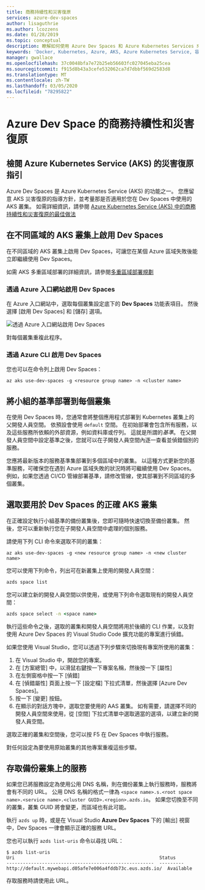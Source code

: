 ```yaml
---
title: 商務持續性和災害復原
services: azure-dev-spaces
author: lisaguthrie
ms.author: lcozzens
ms.date: 01/28/2019
ms.topic: conceptual
description: 瞭解如何使用 Azure Dev Spaces 和 Azure Kubernetes Services 來供應商務持續性，並為嚴重損壞修復做準備
keywords: 'Docker, Kubernetes, Azure, AKS, Azure Kubernetes Service, 容器, Helm, 服務網格, 服務網格路由傳送, kubectl, k8s '
manager: gwallace
ms.openlocfilehash: 37c0048bfa7e72b25eb56603fc027045eba25cea
ms.sourcegitcommit: f915d8b43a3cefe532062ca7d7dbbf569d2583d8
ms.translationtype: MT
ms.contentlocale: zh-TW
ms.lasthandoff: 03/05/2020
ms.locfileid: "78295822"
---
```

# <a name="business-continuity-and-disaster-recovery-in-azure-dev-spaces"></a>Azure Dev Space 的商務持續性和災害復原

## <a name="review-disaster-recovery-guidance-for-azure-kubernetes-service-aks"></a>檢閱 Azure Kubernetes Service (AKS) 的災害復原指引

Azure Dev Spaces 是 Azure Kubernetes Service (AKS) 的功能之一。 您應留意 AKS 災害復原的指導方針，並考量那是否適用於您在 Dev Spaces 中使用的 AKS 叢集。 如需詳細資訊，請參閱 [Azure Kubernetes Service (AKS) 中的商務持續性和災害復原的最佳做法](https://docs.microsoft.com/azure/aks/operator-best-practices-multi-region)

## <a name="enable-dev-spaces-on-aks-clusters-in-different-regions"></a>在不同區域的 AKS 叢集上啟用 Dev Spaces

在不同區域的 AKS 叢集上啟用 Dev Spaces，可讓您在某個 Azure 區域失敗後能立即繼續使用 Dev Spaces。

如需 AKS 多重區域部署的詳細資訊，請參閱[多重區域部署規劃](https://docs.microsoft.com/azure/aks/operator-best-practices-multi-region#plan-for-multiregion-deployment)

### <a name="enable-dev-spaces-via-the-azure-portal"></a>透過 Azure 入口網站啟用 Dev Spaces

在 Azure 入口網站中，選取每個叢集設定底下的  **Dev Spaces**  功能表項目。 然後選擇 [啟用 Dev Spaces] 和 [儲存] 選項。

![透過 Azure 入口網站啟用 Dev Spaces](../media/common/enable-dev-spaces.jpg)

對每個叢集重複此程序。

### <a name="enable-dev-spaces-via-the-azure-cli"></a>透過 Azure CLI 啟用 Dev Spaces

您也可以在命令列上啟用 Dev Spaces：

```azurecli
az aks use-dev-spaces -g <resource group name> -n <cluster name>
```

## <a name="deploy-your-teams-baseline-to-each-cluster"></a>將小組的基準部署到每個叢集

在使用 Dev Spaces 時，您通常會將整個應用程式部署到 Kubernetes 叢集上的父開發人員空間。 依預設會使用 `default` 空間。 在初始部署會包含所有服務，以及這些服務所依賴的外部資源，例如資料庫或佇列。 這就是所謂的*基準*。 在父開發人員空間中設定基準之後，您就可以在子開發人員空間內逐一查看並偵錯個別的服務。

您應將最新版本的服務基準集部署到多個區域中的叢集。 以這種方式更新您的基準服務，可確保您在遇到 Azure 區域失敗的狀況時將可繼續使用 Dev Spaces。 例如，如果您透過 CI/CD 管線部署基準，請修改管線，使其部署到不同區域的多個叢集。

## <a name="select-the-correct-aks-cluster-to-use-for-dev-spaces"></a>選取要用於 Dev Spaces 的正確 AKS 叢集

在正確設定執行小組基準的備份叢集後，您即可隨時快速切換至備份叢集。 然後，您可以重新執行您在子開發人員空間中處理的個別服務。

請使用下列 CLI 命令來選取不同的叢集：

```azurecli
az aks use-dev-spaces -g <new resource group name> -n <new cluster name>
```

您可以使用下列命令，列出可在新叢集上使用的開發人員空間：

```cmd
azds space list
```

您可以建立新的開發人員空間以供使用，或使用下列命令選取現有的開發人員空間：

```cmd
azds space select -n <space name>
```

執行這些命令之後，選取的叢集和開發人員空間將用於後續的 CLI 作業，以及對使用 Azure Dev Spaces 的 Visual Studio Code 擴充功能的專案進行偵錯。

如果您使用 Visual Studio，您可以透過下列步驟來切換現有專案所使用的叢集：

1. 在 Visual Studio 中，開啟您的專案。
1. 在 [方案總管] 中，以滑鼠右鍵按一下專案名稱，然後按一下 [屬性]
1. 在左側窗格中按一下 [偵錯]
1. 在 [偵錯屬性] 頁面上按一下 [設定檔] 下拉式清單，然後選擇 [Azure Dev Spaces]。
1. 按一下 [變更] 按鈕。
1. 在顯示的對話方塊中，選取您要使用的 AAS 叢集。 如有需要，請選擇不同的開發人員空間來使用，從 [空間] 下拉式清單中選取適當的選項，以建立新的開發人員空間。

選取正確的叢集和空間後，您可以按 F5 在 Dev Spaces 中執行服務。

對任何設定為要使用原始叢集的其他專案重複這些步驟。

## <a name="access-a-service-on-a-backup-cluster"></a>存取備份叢集上的服務

如果您已將服務設定為使用公用 DNS 名稱，則在備份叢集上執行服務時，服務將會有不同的 URL。 公用 DNS 名稱的格式一律為 `<space name>.s.<root space name>.<service name>.<cluster GUID>.<region>.azds.io`。 如果您切換至不同的叢集，叢集 GUID 將會變更，而區域也有此可能。

執行 `azds up` 時，或是在 Visual Studio **Azure Dev Spaces** 下的 [輸出] 視窗中，Dev Spaces 一律會顯示正確的服務 URL。

您也可以執行 `azds list-uris` 命令以尋找 URL：
```
$ azds list-uris
Uri                                                     Status
------------------------------------------------------  ---------
http://default.mywebapi.d05afe7e006a4fddb73c.eus.azds.io/  Available
```

存取服務時請使用此 URL。

